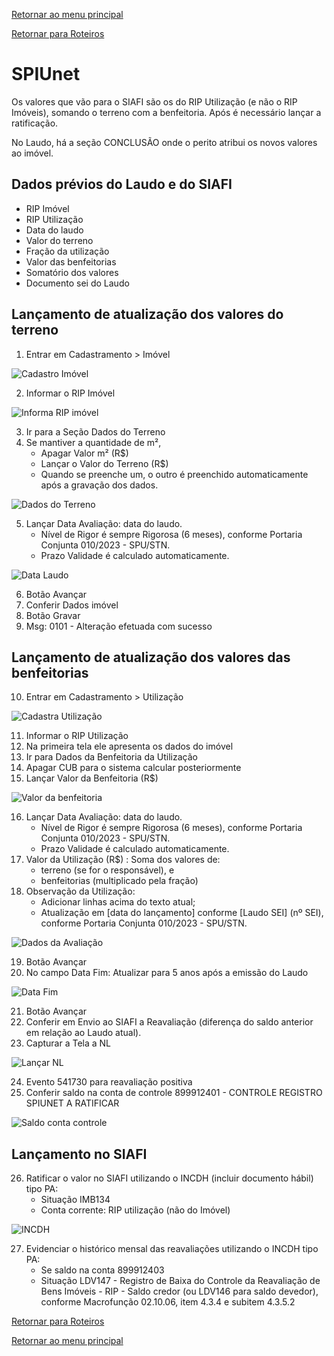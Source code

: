 [Retornar ao menu principal](https://github.com/Mateus-cpa/manual-material/blob/main/README.md)

[Retornar para Roteiros](https://github.com/Mateus-cpa/manual-material/blob/main/roteiros.md)

# SPIUnet
Os valores que vão para o SIAFI são os do RIP Utilização (e não o RIP Imóveis), somando o terreno com a benfeitoria.
Após é necessário lançar a ratificação.

No Laudo, há a seção CONCLUSÃO onde o perito atribui os novos valores ao imóvel.

## Dados prévios do Laudo e do SIAFI
- RIP Imóvel
- RIP Utilização
- Data do laudo
- Valor do terreno
- Fração da utilização
- Valor das benfeitorias
- Somatório dos valores
- Documento sei do Laudo

## Lançamento de atualização dos valores do terreno
1. Entrar em Cadastramento > Imóvel

![Cadastro Imóvel](https://github.com/Mateus-cpa/manual-material/blob/main/img/1%20-%20Tela%20Cadastramento%20-%20Terrenos.PNG)

2. Informar o RIP Imóvel

![Informa RIP imóvel](https://github.com/Mateus-cpa/manual-material/blob/main/img/2%20-%20inserir%20RIP%20Im%C3%B3vel.PNG)

3. Ir para a Seção Dados do Terreno
4. Se mantiver a quantidade de m², 
    - Apagar Valor m² (R$)
    - Lançar o Valor do Terreno (R$)
    - Quando se preenche um, o outro é preenchido automaticamente após a gravação dos dados.

![Dados do Terreno](https://github.com/Mateus-cpa/manual-material/blob/main/img/3%20-%20Dados%20do%20terreno.PNG)

5. Lançar Data Avaliação: data do laudo.
    - Nível de Rigor é sempre Rigorosa (6 meses), conforme Portaria Conjunta 010/2023 - SPU/STN.
    - Prazo Validade é calculado automaticamente.

![Data Laudo](https://github.com/Mateus-cpa/manual-material/blob/main/img/4%20-%20Dados%20do%20im%C3%B3vel%20-%20data%20laudo.PNG)

6. Botão Avançar
7. Conferir Dados imóvel
8. Botão Gravar
9. Msg: 0101 - Alteração efetuada com sucesso

## Lançamento de atualização dos valores das benfeitorias
10. Entrar em Cadastramento > Utilização

![Cadastra Utilização](https://github.com/Mateus-cpa/manual-material/blob/main/img/5%20-%20Tela%20cadastramento%20-%20Utiliza%C3%A7%C3%A3o%20(para%20lan%C3%A7ar%20benfeitorias).PNG)

11. Informar o RIP Utilização
12. Na primeira tela ele apresenta os dados do imóvel
13. Ir para Dados da Benfeitoria da Utilização
14. Apagar CUB para o sistema calcular posteriormente
15. Lançar Valor da Benfeitoria (R$)

![Valor da benfeitoria](https://github.com/Mateus-cpa/manual-material/blob/main/img/6%20-%20Valor%20da%20benfeitoria.PNG)

16. Lançar Data Avaliação: data do laudo.
    - Nível de Rigor é sempre Rigorosa (6 meses), conforme Portaria Conjunta 010/2023 - SPU/STN.
    - Prazo Validade é calculado automaticamente.
17. Valor da Utilização (R$) : Soma dos valores de:
    - terreno (se for o responsável), e 
    - benfeitorias (multiplicado pela fração)
18. Observação da Utilização:
    - Adicionar linhas acima do texto atual;
    - Atualização em [data do lançamento] conforme [Laudo SEI] (nº SEI), conforme Portaria Conjunta 010/2023 - SPU/STN.

![Dados da Avaliação](https://github.com/Mateus-cpa/manual-material/blob/main/img/7%20-%20Valor%20da%20utiliza%C3%A7%C3%A3o%20e%20Observa%C3%A7%C3%A3o.PNG)

19. Botão Avançar
20. No campo Data Fim: Atualizar para 5 anos após a emissão do Laudo

![Data Fim](https://github.com/Mateus-cpa/manual-material/blob/main/img/8%20-%20Data%20Fim.PNG)

21. Botão Avançar
22. Conferir em Envio ao SIAFI a Reavaliação (diferença do saldo anterior em relação ao Laudo atual).
23. Capturar a Tela a NL

![Lançar NL](https://github.com/Mateus-cpa/manual-material/blob/main/img/9%20-%20Confirma%C3%A7%C3%A3o%20NL.PNG)

24. Evento 541730 para reavaliação positiva
25. Conferir saldo na conta de controle 899912401 - CONTROLE REGISTRO SPIUNET A RATIFICAR

![Saldo conta controle](https://github.com/Mateus-cpa/manual-material/blob/main/img/10%20-%20Saldo%20conta%20controle.PNG)

## Lançamento no SIAFI
26. Ratificar o valor no SIAFI utilizando o INCDH (incluir documento hábil) tipo PA:
    - Situação IMB134
    - Conta corrente: RIP utilização (não do Imóvel)

![INCDH](https://github.com/Mateus-cpa/manual-material/blob/main/img/11%20-%20lan%C3%A7ar%20PA%20siafi.PNG)


27. Evidenciar o histórico mensal das reavaliações utilizando o INCDH tipo PA:
    - Se saldo na conta 899912403
    - Situação LDV147 - Registro de Baixa do Controle da Reavaliação de Bens Imóveis - RIP - Saldo credor (ou LDV146 para saldo devedor), conforme Macrofunção 02.10.06, item 4.3.4 e subitem 4.3.5.2
    

[Retornar para Roteiros](https://github.com/Mateus-cpa/manual-material/blob/main/roteiros.md)

[Retornar ao menu principal](https://github.com/Mateus-cpa/manual-material/blob/main/README.md)